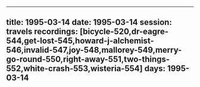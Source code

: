 
---
title: 1995-03-14
date:  1995-03-14
session: travels
recordings: [bicycle-520,dr-eagre-544,get-lost-545,howard-j-alchemist-546,invalid-547,joy-548,mallorey-549,merry-go-round-550,right-away-551,two-things-552,white-crash-553,wisteria-554]
days: 1995-03-14
---
